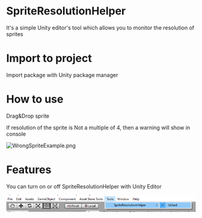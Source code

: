 # SpriteResolutionHelper
It's a simple Unity editor's tool which allows you to monitor the resolution of sprites

# Import to project
Import package with Unity package manager

# How to use
Drag&Drop sprite

If resolution of the sprite is Not a multiple of 4, then a warning will show in console

![WrongSpriteExample.png](https://github.com/ApcodeArs/SpriteResolutionHelper/blob/main/WrongSpriteExample.png)

# Features
You can turn on or off SpriteResolutionHelper with Unity Editor

![PackageEditorUiMenu.png](https://github.com/ApcodeArs/SpriteResolutionHelper/blob/main/PackageEditorUiMenu.png)
